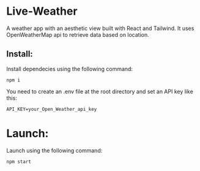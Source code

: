 # Live-Weather
A weather app with an aesthetic view built with React and Tailwind. It uses OpenWeatherMap api to retrieve data based on location. 

## Install:
Install dependecies using the following command:
```
npm i
```

You need to create an .env file at the root directory and set an API key like this: 

```
API_KEY=your_Open_Weather_api_key
```

# Launch:
Launch using the following command:
```
npm start
```

